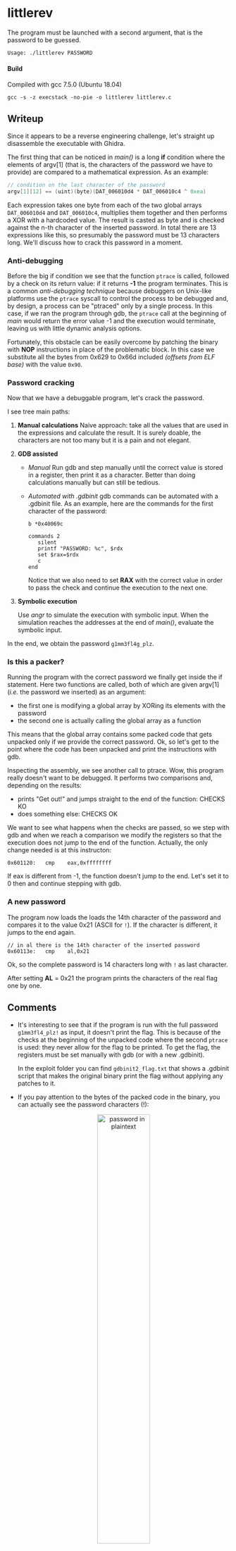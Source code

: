 # littlerev

The program must be launched with a second argument, that is the password to be guessed.

```bash
Usage: ./littlerev PASSWORD
```

#### Build

Compiled with gcc 7.5.0 (Ubuntu 18.04)

```
gcc -s -z execstack -no-pie -o littlerev littlerev.c
```



## Writeup

Since it appears to be a reverse engineering challenge, let's straight up disassemble the executable with Ghidra. 

The first thing that can be noticed in _main()_ is a long __if__ condition where the elements of argv[1] (that is, the characters of the password we have to provide) are compared to  a mathematical expression. As an example: 

```c
// condition on the last character of the password
argv[1][12] == (uint)(byte)(DAT_006010d4 * DAT_006010c4 ^ 0xea)
```

Each expression takes one byte from each of the two global arrays `DAT_006010d4` and `DAT_006010c4`, multiplies them together and then performs a XOR with a hardcoded value. The result is casted as byte and is checked against the n-th character of the inserted password. In total there are 13 expressions like this, so presumably the password must be 13 characters long. We'll discuss how to crack this password in a moment.

### Anti-debugging

Before the big if condition we see that the function `ptrace` is called, followed by a check on its return value: if it returns __-1__ the program terminates. This is a common _anti-debugging technique_ because debuggers on Unix-like platforms use the `ptrace` syscall to control the process to be debugged and, by design, a process can be "ptraced" only by a single process. In this case, if we ran the program through gdb, the `ptrace` call at the beginning of _main_ would return the error value -1 and the execution would terminate, leaving us with little dynamic analysis options.

Fortunately, this obstacle can be easily overcome by patching the binary with __NOP__ instructions in place of the problematic block. In this case we substitute all the bytes from 0x629 to 0x66d included _(offsets from ELF base)_ with the value `0x90`.

### Password cracking

Now that we have a debuggable program, let's crack the password.

I see tree main paths:

1. __Manual calculations__
   Naive approach: take all the values that are used in the expressions and calculate the result. It is surely doable, the characters are not too many but it is a pain and not elegant.

2. __GDB assisted__

   - _Manual_
     Run gdb and step manually until the correct value is stored in a register, then print it as a character. Better than doing calculations manually but can still be tedious.

   - _Automated with .gdbinit_
     gdb commands can be automated with a .gdbinit file. As an example, here are the commands for the first character of the password:

     ```
     b *0x40069c
     
     commands 2
     	silent
     	printf "PASSWORD: %c", $rdx
     	set $rax=$rdx
     	c
     end
     ```

     Notice that we also need to set __RAX__ with the correct value in order to pass the check and continue the execution to the next one.

3. __Symbolic execution__

   Use _angr_ to simulate the execution with symbolic input. When the simulation reaches the addresses at the end of _main()_, evaluate the symbolic input.

In the end, we obtain the password `g1mm3fl4g_plz`.

### Is this a packer?

Running the program with the correct password we finally get inside the if statement. Here two functions are called, both of which are given argv[1] (_i.e._ the password we inserted) as an argument:

- the first one is modifying a global array by XORing its elements with the password
- the second one is actually calling the global array as a function

This means that the global array contains some packed code that gets unpacked only if we provide the correct password. Ok, so let's get to the point where the code has been unpacked and print the instructions with gdb.

Inspecting the assembly, we see another call to ptrace. Wow, this program really doesn't want to be debugged. It performs two comparisons and, depending on the results:

- prints "Get out!" and jumps straight to the end of the function: CHECKS KO
- does something else: CHECKS OK

We want to see what happens when the checks are passed, so we step with gdb and when we reach a comparison we modify the registers so that the execution does not jump to the end of the function. Actually, the only change needed is at this instructon:

```
0x601120:	cmp    eax,0xffffffff
```

If eax is different from -1, the function doesn't jump to the end. Let's set it to 0 then and continue stepping with gdb.

### A new password

The program now loads the loads the 14th character of the password and compares it to the value 0x21 (ASCII for `!`). If the character is different, it jumps to the end again.

```
// in al there is the 14th character of the inserted password
0x60113e:	cmp    al,0x21
```

Ok, so the complete password is 14 characters long with `!` as last character.

After setting __AL__ = 0x21 the program prints the characters of the real flag one by one.



## Comments

- It's interesting to see that if the program is run with the full password `g1mm3fl4_plz!` as input, it doesn't print the flag. This is because of the checks at the beginning of the unpacked code where the second `ptrace` is used: they never allow for the flag to be printed. To get the flag, the registers must be set manually with gdb (or with a new .gdbinit).

  In the exploit folder you can find `gdbinit2_flag.txt`  that shows a .gdbinit script that makes the original binary print the flag without applying any patches to it.

- If you pay attention to the bytes of the packed code in the binary, you can actually see the password characters (!):

  <p align="center">
  <img src="https://i.imgur.com/ZURXiIp.png"
       alt="password in plaintext"
       width="50%"/>
    </p>

  This happens because the code is obscured by means of just a XOR with the password: some assembly instructions in the code may have a number of null bytes in their operands, so XORing them with flag bytes will leave the flag bytes unchanged.
  These are the specific instructions:

  ```
  0x6010f6:	mov    ecx,0x0              # b9 00 00 00 00
  0x6010fb:	mov    edx,0x1              # ba 01 00 00 00
  0x601100:	mov    esi,0x0              # be 00 00 00 00
  0x601105:	mov    edi,0x0              # bf 00 00 00 00
  0x60110a:	mov    eax,0x0              # b8 00 00 00 00
  ```

  








